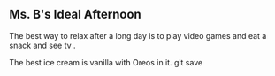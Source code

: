 ## Ms. B's Ideal Afternoon

The best way to relax after a long day is to play video games and eat a snack and see tv .

The best ice cream is vanilla with Oreos in it.
git save 
